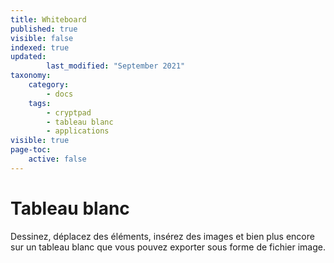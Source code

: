 ```yaml
---
title: Whiteboard
published: true
visible: false
indexed: true
updated:
        last_modified: "September 2021"
taxonomy:
    category:
        - docs
    tags:
        - cryptpad
        - tableau blanc
        - applications
visible: true
page-toc:
    active: false
---
```


# Tableau blanc

Dessinez, déplacez des éléments, insérez des images et bien plus encore sur un tableau blanc que vous pouvez exporter sous forme de fichier image.

